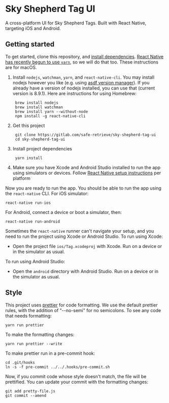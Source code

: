 # Sky Shepherd Tag UI

A cross-platform UI for Sky Shepherd Tags. Built with React Native, targeting iOS and Android.

## Getting started

To get started, clone this repository, and [install dependencies](https://facebook.github.io/react-native/docs/getting-started.html). [React Native has recently begun to use `yarn`](https://facebook.github.io/react-native/blog/2016/11/08/introducing-button-yarn-and-a-public-roadmap.html), so we will do that too. These instructions are for macOS.

1. Install `nodejs`, `watchman`, `yarn`, and `react-native-cli`. You may install nodejs however you like (e.g. using [asdf version manager](https://github.com/asdf-vm/asdf)). If you already have a version of nodejs installed, you can use that (current version is 8.9.1). Here are instructions for using Homebrew:

        brew install nodejs
        brew install watchman
        brew install yarn --without-node
        npm install -g react-native-cli

2. Get this project

        git clone https://gitlab.com/safe-retrieve/sky-shepherd-tag-ui
        cd sky-shepherd-tag-ui

3. Install project dependencies

        yarn install

4. Make sure you have Xcode and Android Studio installed to run the app using simulators or devices. Follow [React Native setup instructions](https://facebook.github.io/react-native/docs/getting-started.html) per platform

Now you are ready to run the app. You should be able to run the app using the `react-native` CLI. For iOS simulator:

    react-native run-ios

For Android, connect a device or boot a simulator, then:

    react-native run-android

Sometimes the `react-native` runner can't navigate your setup, and you need to run the project using Xcode or Android Studio. To run using Xcode:

- Open the project file `ios/Tag.xcodeproj` with Xcode. Run on a device or in the simulator as usual.

To run using Android Studio:

- Open the `android` directory with Android Studio. Run on a device or in the simulator as usual.

## Style

This project uses [prettier](https://prettier.io/) for code formatting. We use the default prettier rules, with the addition of "--no-semi" for no semicolons. To see any code that needs formatting:

    yarn run prettier

To make the formatting changes:

    yarn run prettier --write

To make prettier run in a pre-commit hook:

    cd .git/hooks
    ln -s -f pre-commit ../../.hooks/pre-commit.sh

Now, if you commit code whose style doesn't match, the file will be prettified. You can update your commit with the formatting changes:

    git add pretty-file.js
    git commit --amend
